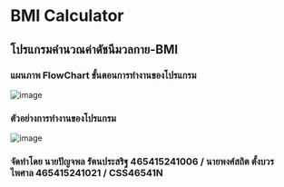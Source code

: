 # BMI Calculator
## โปรแกรมคำนวณค่าดัชนีมวลกาย-BMI
### แผนภาพ FlowChart ขั้นตอนการทำงานของโปรแกรม
![image](https://github.com/user-attachments/assets/618877c4-ef6e-4a40-8c55-362c0cc4a4de)
### ตัวอย่างการทำงานของโปรแกรม
![image](https://github.com/user-attachments/assets/d7faa47c-d69d-4e2d-9e70-2673c952185c)

### จัดทำโดย นายปัญจพล รัตนประสริฐ 465415241006 / นายพงศ์สถิต ตั้งบวรไพศาล 465415241021 / CSS46541N

